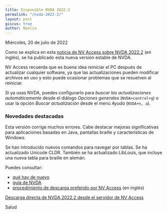 ```yaml
---
title: Disponible NVDA 2022.2
permalink: "/nvda-2022-2/"
layout: post
giscus: true
author: Noelia
---
```


<footer>Miércoles, 20 de julio de 2022</footer>

Como se explica en esta [noticia de NV Access sobre NVDA 2022.2](https://www.nvaccess.org/post/nvda-2022-2/) (en inglés), se ha publicado esta nueva versión estable de NVDA.

NV Access recuerda que es buena idea reiniciar el PC después de actualizar cualquier software, ya que las actualizaciones pueden modificar archivos en uso y esto puede ocasionar problemas que se resuelven al reiniciar.

Si ya usas NVDA, puedes configurarlo para *buscar las actualizaciones automáticamente* desde el diálogo *Opciones generales* (`NVDA+control+g`) o usar la opción *Buscar actualización* desde el menú *Ayuda* (`NVDA+n, a`).

### Novedades destacadas ###

Esta versión corrige muchos errores. Cabe destacar mejoras significativas para aplicaciones basadas en Java, pantallas braille y características de Windows.

Se han introducido nuevos comandos para navegar por tablas. Se ha actualizado Unicode CLDR. También se ha actualizado LibLouis, que incluye una nueva tabla para braille en alemán.

Puedes consultar:

- [qué hay de nuevo](https://nvdaes.github.io/changes.html)
- [guía de NVDA](https://nvdaes.github.io/userGuide.html)
- [procedimiento de descarga preferido por NV Access](https://groups.io/g/nvda-devel/message/45172) (en inglés)

[Descarga directa de NVDA 2022.2 desde el servidor de NV Access](http://www.nvaccess.org/download/nvda/releases/2022.2/nvda_2022.2.exe)

Salud
